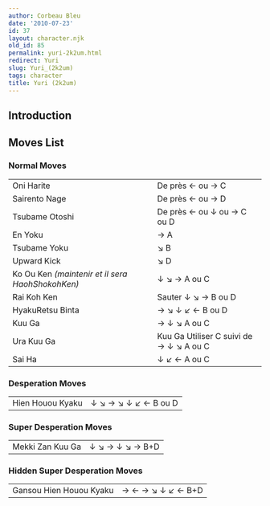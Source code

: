```yaml
---
author: Corbeau Bleu
date: '2010-07-23'
id: 37
layout: character.njk
old_id: 85
permalink: yuri-2k2um.html
redirect: Yuri
slug: Yuri_(2k2um)
tags: character
title: Yuri (2k2um)
---
```


## Introduction

## Moves List

### Normal Moves

|                                                  |                                         |
|--------------------------------------------------|-----------------------------------------|
| Oni Harite                                       | De près ← ou → C                        |
| Sairento Nage                                    | De près ← ou → D                        |
| Tsubame Otoshi                                   | De près ← ou ↓ ou → C ou D              |
| En Yoku                                          | → A                                     |
| Tsubame Yoku                                     | ↘ B                                     |
| Upward Kick                                      | ↘ D                                     |
| Ko Ou Ken *(maintenir et il sera HaohShokohKen)* | ↓ ↘ → A ou C                            |
| Rai Koh Ken                                      | Sauter ↓ ↘ → B ou D                     |
| HyakuRetsu Binta                                 | → ↘ ↓ ↙ ← B ou D                        |
| Kuu Ga                                           | → ↓ ↘ A ou C                            |
| Ura Kuu Ga                                       | Kuu Ga Utiliser C suivi de → ↓ ↘ A ou C |
| Sai Ha                                           | ↓ ↙ ← A ou C                            |

### Desperation Moves

|                  |                      |
|------------------|----------------------|
| Hien Houou Kyaku | ↓ ↘ → ↘ ↓ ↙ ← B ou D |

### Super Desperation Moves

|                  |                 |
|------------------|-----------------|
| Mekki Zan Kuu Ga | ↓ ↘ → ↓ ↘ → B+D |

### Hidden Super Desperation Moves

|                         |                   |
|-------------------------|-------------------|
| Gansou Hien Houou Kyaku | → ← → ↘ ↓ ↙ ← B+D |